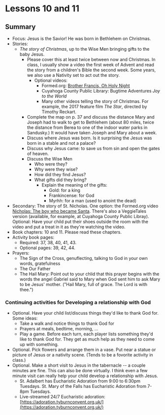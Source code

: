 # Lessons 10 and 11
## Summary
- Focus: Jesus is the Savior!  He was born in Bethlehem on Christmas.  
- Stories: 
  - *The story of Christmas*, up to the Wise Men bringing gifts to the baby Jesus.
    - Please cover this at least twice between now and Christmas.  In class, I usually show a video the first week of Advent and read the story from a children's Bible the second week.  Some years, we also use a Nativity set to act out the story. 
        - Optional videos: 
           - Formed.org: [Brother Francis, Oh Holy Night](https://watch.formed.org/brother-francis-1/season:1/videos/o-holy-night-the-king-is-born-what-christmas-is-about)
           - Cuyahoga County Public Library: Bugtime Adventures *Joy to the World*
           - Many other videos telling the story of Christmas.  For example, the 2017 feature film *The Star*, directed by Timothy Reckart.
     - Complete the map on p. 37 and discuss the distance Mary and Joseph had to walk to get to Bethlehem (about 80 miles, twice the distance from Berea to one of the indoor water parks in Sandusky.)  It would have taken Joseph and Mary about a week.
     - Discuss where Jesus was born.  Is it surprising the Jesus was born in a stable and not a palace?
     - Discuss why Jesus came: to save us from sin and open the gates of heaven.
     - Discuss the Wise Men
         - Who were they?
         - Why were they wise?
         - How did they find Jesus?
         - What gifts did they bring?
            - Explain the meaning of the gifts:
                - Gold: for a king
                - Frankincense: for God
                - Myrhh: for a man (used to anoint the dead)
- Secondary: The story of St. Nicholas.  One option: the Formed.org video [Nicholas: The boy who became Santa](https://watch.formed.org/videos/nicholas-the-boy-who-became-santa).  There's also a VeggieTales version (available, for example, at Cuyahoga County Public Libray).  Optional: Have your child put their shoes outside the room with the video and put a treat in it as they're watching the video.
- Book chapters: 10 and 11.  Please read these chapters.
- Activity book pages: 
  - Required: 37, 38, 40, 41, 43. 
  - Optional pages: 39, 42, 44.  
- Prayers:
  - The Sign of the Cross, genuflecting, talking to God in your own words, gratefulness
  - The Our Father
  - The Hail Mary: Point out to your chlid that this prayer begins with the words the angel Gabriel said to Mary when God sent him to ask Mary to be Jesus' mother. ("Hail Mary, full of grace.  The Lord is with thee.")  
  
  
### <a name="ContinuingActivities"> Continuing activities for Developing a relationship with God </a>
- Optional. Have your child list/discuss things they'd like to thank God for.  Some ideas:
    - Take a walk and notice things to thank God for
    - Prayers at meals, bedtime, morning, ...
    - Play a game.  Before each turn, each player lists something they'd like to thank God for.  They get as much help as they need to come up with something.
 - Optional. Pick flowers and arrange them in a vase.  Put near a statue or picture of Jesus or a nativity scene.  (Tends to be a fovorite activity in class.)
 - Optional. Make a short visit to Jesus in the tabernacle -- a couple minutes are fine.  This can also be done virtually.  I think even a few minute visit can really help your child develop a relationship with Jesus.  
    - St. Adalbert has Eucharistic Adoration from 9:00 to 6:30pm Tuesdays.  St. Mary of the Falls has Eucharistic Adoration from 7-8pm Tuesdays.  
    - Live-streamed 24/7 Eucharistic adoration: [https://adoration.tyburnconvent.org.uk/](https://adoration.tyburnconvent.org.uk/)



